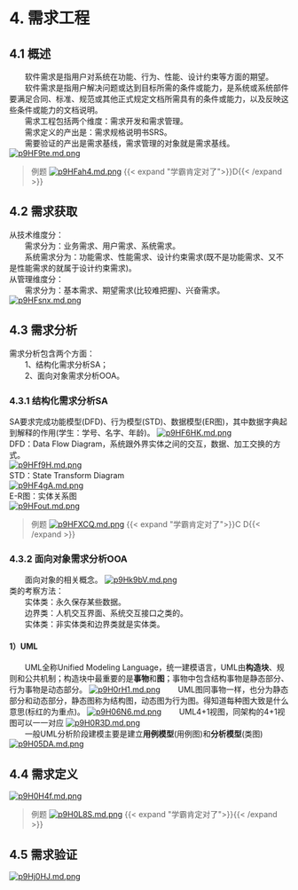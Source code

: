 # 4. 需求工程
## 4.1 概述
&emsp;&emsp;软件需求是指用户对系统在功能、行为、性能、设计约束等方面的期望。\
&emsp;&emsp;软件需求是指用户解决问题或达到目标所需的条件或能力，是系统或系统部件要满足合同、标准、规范或其他正式规定文档所需具有的条件或能力，以及反映这些条件或能力的文档说明。\
&emsp;&emsp;需求工程包括两个维度：需求开发和需求管理。\
&emsp;&emsp;需求定义的产出是：需求规格说明书SRS。\
&emsp;&emsp;需要验证的产出是需求基线，需求管理的对象就是需求基线。
[![p9HF9te.md.png](https://s1.ax1x.com/2023/05/25/p9HF9te.md.png)](https://imgse.com/i/p9HF9te)
>例题
[![p9HFah4.md.png](https://s1.ax1x.com/2023/05/25/p9HFah4.md.png)](https://imgse.com/i/p9HFah4)
{{< expand "学霸肯定对了">}}D{{< /expand >}}
## 4.2 需求获取
从技术维度分：\
&emsp;&emsp;需求分为：业务需求、用户需求、系统需求。\
&emsp;&emsp;系统需求分为：功能需求、性能需求、设计约束需求(既不是功能需求、又不是性能需求的就属于设计约束需求)。\
从管理维度分：\
&emsp;&emsp;需求分为：基本需求、期望需求(比较难把握)、兴奋需求。
[![p9HFsnx.md.png](https://s1.ax1x.com/2023/05/25/p9HFsnx.md.png)](https://imgse.com/i/p9HFsnx)
## 4.3 需求分析
需求分析包含两个方面：\
&emsp;&emsp;1、结构化需求分析SA；\
&emsp;&emsp;2、面向对象需求分析OOA。
### 4.3.1 结构化需求分析SA
SA要求完成功能模型(DFD)、行为模型(STD)、数据模型(ER图)，其中数据字典起到解释的作用(学生：学号、名字、年龄)。
[![p9HF6HK.md.png](https://s1.ax1x.com/2023/05/25/p9HF6HK.md.png)](https://imgse.com/i/p9HF6HK)\
DFD：Data Flow Diagram，系统跟外界实体之间的交互，数据、加工交换的方式。\
[![p9HFf9H.md.png](https://s1.ax1x.com/2023/05/25/p9HFf9H.md.png)](https://imgse.com/i/p9HFf9H)\
STD：State Transform Diagram\
[![p9HF4gA.md.png](https://s1.ax1x.com/2023/05/25/p9HF4gA.md.png)](https://imgse.com/i/p9HF4gA)\
E-R图：实体关系图\
[![p9HFout.md.png](https://s1.ax1x.com/2023/05/25/p9HFout.md.png)](https://imgse.com/i/p9HFout)
>例题
[![p9HFXCQ.md.png](https://s1.ax1x.com/2023/05/25/p9HFXCQ.md.png)](https://imgse.com/i/p9HFXCQ)
{{< expand "学霸肯定对了">}}C D{{< /expand >}}
### 4.3.2 面向对象需求分析OOA
&emsp;&emsp;面向对象的相关概念。
[![p9Hk9bV.md.png](https://s1.ax1x.com/2023/05/25/p9Hk9bV.md.png)](https://imgse.com/i/p9Hk9bV)\
类的考察方法：\
&emsp;&emsp;实体类：永久保存某些数据。\
&emsp;&emsp;边界类：人机交互界面、系统交互接口之类的。\
&emsp;&emsp;实体类：非实体类和边界类就是实体类。
#### 1）UML
&emsp;&emsp;UML全称Unified Modeling Language，统一建模语言，UML由**构造块**、规则和公共机制；构造块中最重要的是**事物**和**图**；事物中包含结构事物是静态部分、行为事物是动态部分。
[![p9H0rH1.md.png](https://s1.ax1x.com/2023/05/25/p9H0rH1.md.png)](https://imgse.com/i/p9H0rH1)
&emsp;&emsp;UML图同事物一样，也分为静态部分和动态部分，静态图称为结构图，动态图为行为图。得知道每种图大致是什么意思(标红的为重点)。
[![p9H06N6.md.png](https://s1.ax1x.com/2023/05/25/p9H06N6.md.png)](https://imgse.com/i/p9H06N6)
&emsp;&emsp;UML4+1视图，同架构的4+1视图可以一一对应
[![p9H0R3D.md.png](https://s1.ax1x.com/2023/05/25/p9H0R3D.md.png)](https://imgse.com/i/p9H0R3D)\
&emsp;&emsp;一般UML分析阶段建模主要是建立**用例模型**(用例图)和**分析模型**(类图)
[![p9H05DA.md.png](https://s1.ax1x.com/2023/05/25/p9H05DA.md.png)](https://imgse.com/i/p9H05DA)
## 4.4 需求定义
[![p9H0H4f.md.png](https://s1.ax1x.com/2023/05/25/p9H0H4f.md.png)](https://imgse.com/i/p9H0H4f)
>例题
[![p9H0L8S.md.png](https://s1.ax1x.com/2023/05/25/p9H0L8S.md.png)](https://imgse.com/i/p9H0L8S)
{{< expand "学霸肯定对了">}}{{< /expand >}}
## 4.5 需求验证
[![p9Hj0HJ.md.png](https://s1.ax1x.com/2023/05/25/p9Hj0HJ.md.png)](https://imgse.com/i/p9Hj0HJ)





